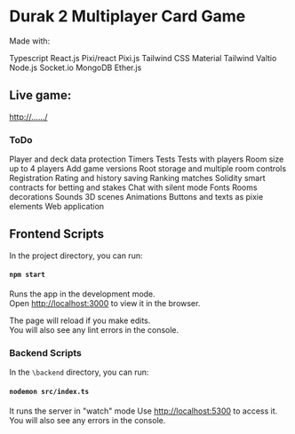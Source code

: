# Durak 2 Multiplayer Card Game

Made with:

Typescript
React.js
Pixi/react
Pixi.js
Tailwind CSS
Material Tailwind
Valtio
Node.js
Socket.io
MongoDB
Ether.js

## **Live game:** 

[http://....../](http://............/)

### ToDo
Player and deck data protection
Timers
Tests
Tests with players
Room size up to 4 players
Add game versions
Root storage and multiple room controls
Registration
Rating and history saving
Ranking matches
Solidity smart contracts for betting and stakes
Chat with silent mode
Fonts
Rooms decorations
Sounds
3D scenes
Animations
Buttons and texts as pixie elements
Web application

## Frontend Scripts

In the project directory, you can run:

#### `npm start`

Runs the app in the development mode.\
Open [http://localhost:3000](http://localhost:3000) to view it in the browser.

The page will reload if you make edits.\
You will also see any lint errors in the console.

### Backend Scripts
In the `\backend` directory, you can run:

#### `nodemon src/index.ts`

It runs the server in "watch" mode
Use [http://localhost:5300](http://localhost:5300) to access it.
You will also see any errors in the console.
